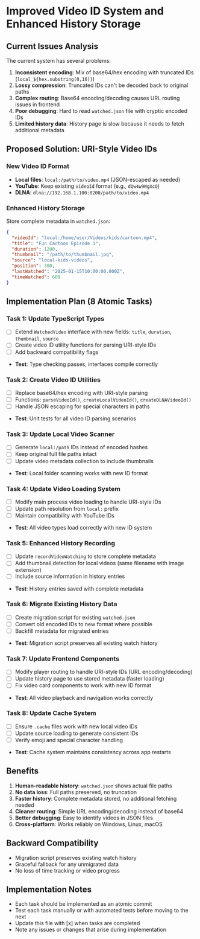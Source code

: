 # Improved Video ID System and Enhanced History Storage

## Current Issues Analysis
The current system has several problems:
1. **Inconsistent encoding**: Mix of base64/hex encoding with truncated IDs (`local_${hex.substring(0,16)}`)
2. **Lossy compression**: Truncated IDs can't be decoded back to original paths
3. **Complex routing**: Base64 encoding/decoding causes URL routing issues in frontend
4. **Poor debugging**: Hard to read `watched.json` file with cryptic encoded IDs
5. **Limited history data**: History page is slow because it needs to fetch additional metadata

## Proposed Solution: URI-Style Video IDs

### New Video ID Format
- **Local files**: `local:/path/to/video.mp4` (JSON-escaped as needed)
- **YouTube**: Keep existing `videoId` format (e.g., `dQw4w9WgXcQ`)
- **DLNA**: `dlna://192.168.1.100:8200/path/to/video.mp4`

### Enhanced History Storage
Store complete metadata in `watched.json`:
```json
{
  "videoId": "local:/home/user/Videos/kids/cartoon.mp4",
  "title": "Fun Cartoon Episode 1",
  "duration": 1200,
  "thumbnail": "/path/to/thumbnail.jpg",
  "source": "local-kids-videos",
  "position": 300,
  "lastWatched": "2025-01-15T10:00:00.000Z",
  "timeWatched": 600
}
```

## Implementation Plan (8 Atomic Tasks)

### Task 1: Update TypeScript Types
- [ ] Extend `WatchedVideo` interface with new fields: `title`, `duration`, `thumbnail`, `source`
- [ ] Create video ID utility functions for parsing URI-style IDs
- [ ] Add backward compatibility flags
- **Test**: Type checking passes, interfaces compile correctly

### Task 2: Create Video ID Utilities
- [ ] Replace base64/hex encoding with URI-style parsing
- [ ] Functions: `parseVideoId()`, `createLocalVideoId()`, `createDLNAVideoId()`
- [ ] Handle JSON escaping for special characters in paths
- **Test**: Unit tests for all video ID parsing scenarios

### Task 3: Update Local Video Scanner
- [ ] Generate `local:/path` IDs instead of encoded hashes
- [ ] Keep original full file paths intact
- [ ] Update video metadata collection to include thumbnails
- **Test**: Local folder scanning works with new ID format

### Task 4: Update Video Loading System
- [ ] Modify main process video loading to handle URI-style IDs
- [ ] Update path resolution from `local:` prefix
- [ ] Maintain compatibility with YouTube IDs
- **Test**: All video types load correctly with new ID system

### Task 5: Enhanced History Recording
- [ ] Update `recordVideoWatching` to store complete metadata
- [ ] Add thumbnail detection for local videos (same filename with image extension)
- [ ] Include source information in history entries
- **Test**: History entries saved with complete metadata

### Task 6: Migrate Existing History Data
- [ ] Create migration script for existing `watched.json`
- [ ] Convert old encoded IDs to new format where possible
- [ ] Backfill metadata for migrated entries
- **Test**: Migration script preserves all existing watch history

### Task 7: Update Frontend Components
- [ ] Modify player routing to handle URI-style IDs (URL encoding/decoding)
- [ ] Update history page to use stored metadata (faster loading)
- [ ] Fix video card components to work with new ID format
- **Test**: All video playback and navigation works correctly

### Task 8: Update Cache System
- [ ] Ensure `.cache` files work with new local video IDs
- [ ] Update source loading to generate consistent IDs
- [ ] Verify emoji and special character handling
- **Test**: Cache system maintains consistency across app restarts

## Benefits
1. **Human-readable history**: `watched.json` shows actual file paths
2. **No data loss**: Full paths preserved, no truncation
3. **Faster history**: Complete metadata stored, no additional fetching needed
4. **Cleaner routing**: Simple URL encoding/decoding instead of base64
5. **Better debugging**: Easy to identify videos in JSON files
6. **Cross-platform**: Works reliably on Windows, Linux, macOS

## Backward Compatibility
- Migration script preserves existing watch history
- Graceful fallback for any unmigrated data
- No loss of time tracking or video progress

## Implementation Notes
- Each task should be implemented as an atomic commit
- Test each task manually or with automated tests before moving to the next
- Update this file with [x] when tasks are completed
- Note any issues or changes that arise during implementation
